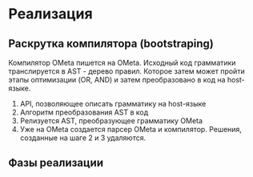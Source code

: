# Реализация

## Раскрутка компилятора (bootstraping)

Компилятор OMeta пишется на OMeta. Исходный код грамматики транслируется в AST - дерево правил. Которое затем может пройти этапы оптимизации (OR, AND) и затем преобразовано в код на host-языке.

1. API, позволяющее описать грамматику на host-языке
2. Алгоритм преобразования AST в код
3. Релизуется AST, преобразующее грамматику OMeta
4. Уже на OMeta создается парсер OMeta и компилятор. Решения, созданные на шаге 2 и 3 удаляются.

## Фазы реализации
